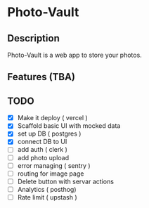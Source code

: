 # Photo-Vault

## Description

Photo-Vault is a web app to store your photos.

## Features (TBA)


## TODO

- [x] Make it deploy ( vercel )
- [x] Scaffold basic UI with mocked data
- [x] set up DB ( postgres )
- [x] connect DB to UI
- [ ] add auth ( clerk )
- [ ] add photo upload
- [ ] error managing ( sentry )
- [ ] routing for image page
- [ ] Delete button with servar actions
- [ ] Analytics ( posthog)
- [ ] Rate limit ( upstash )
